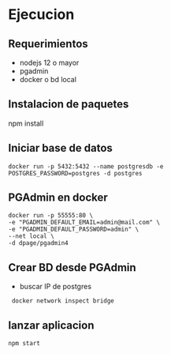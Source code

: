 # Ejecucion

## Requerimientos

- nodejs 12 o mayor
- pgadmin
- docker o bd local

## Instalacion de paquetes

npm install

## Iniciar base de datos

```
docker run -p 5432:5432 --name postgresdb -e POSTGRES_PASSWORD=postgres -d postgres
```

## PGAdmin en docker

```
docker run -p 55555:80 \
-e "PGADMIN_DEFAULT_EMAIL=admin@mail.com" \
-e "PGADMIN_DEFAULT_PASSWORD=admin" \
--net local \
-d dpage/pgadmin4
```

## Crear BD desde PGAdmin

- buscar IP de postgres

```
 docker network inspect bridge
```

## lanzar aplicacion

```
npm start
```
